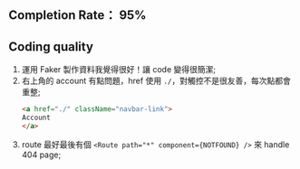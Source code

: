 ## Completion Rate： 95%

## Coding quality

1. 運用 Faker 製作資料我覺得很好！讓 code 變得很簡潔;
2. 右上角的 account 有點問題，href 使用 `./`，對觸控不是很友善，每次點都會重整;
    ```html
    <a href="./" className="navbar-link">
    Account
    </a>
    ```
3. route 最好最後有個 `<Route path="*" component={NOTFOUND} />` 來 handle 404 page;
